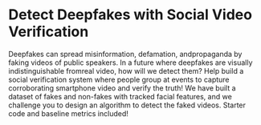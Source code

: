 # Detect Deepfakes with Social Video Verification

Deepfakes can spread misinformation, defamation, andpropaganda by faking videos of public speakers. In a future where deepfakes are visually indistinguishable fromreal video, how will we detect them? Help build a social verification system where people group at events to capture corroborating smartphone video and verify the truth! We have built a dataset of fakes and non-fakes with tracked facial features, and we challenge you to design an algorithm to detect the faked videos. Starter code and baseline metrics included!
